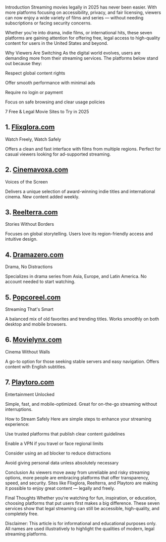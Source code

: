Introduction
Streaming movies legally in 2025 has never been easier. With more platforms focusing on accessibility, privacy, and fair licensing, viewers can now enjoy a wide variety of films and series — without needing subscriptions or facing security concerns.

Whether you're into drama, indie films, or international hits, these seven platforms are gaining attention for offering free, legal access to high-quality content for users in the United States and beyond.

Why Viewers Are Switching
As the digital world evolves, users are demanding more from their streaming services. The platforms below stand out because they:

Respect global content rights

Offer smooth performance with minimal ads

Require no login or payment

Focus on safe browsing and clear usage policies

7 Free & Legal Movie Sites to Try in 2025

## 1. [Flixglora.com](https://123watchnow.com/)

Watch Freely, Watch Safely

Offers a clean and fast interface with films from multiple regions. Perfect for casual viewers looking for ad-supported streaming.

## 2. [Cinemavoxa.com](https://123watchnow.com/)

Voices of the Screen

Delivers a unique selection of award-winning indie titles and international cinema. New content added weekly.

## 3. [Reelterra.com](https://123watchnow.com/)

Stories Without Borders

Focuses on global storytelling. Users love its region-friendly access and intuitive design.

## 4. [Dramazero.com](https://123watchnow.com/)

Drama, No Distractions

Specializes in drama series from Asia, Europe, and Latin America. No account needed to start watching.

## 5. [Popcoreel.com](https://123watchnow.com/)

Streaming That's Smart

A balanced mix of old favorites and trending titles. Works smoothly on both desktop and mobile browsers.

## 6. [Movielynx.com](https://123watchnow.com/)

Cinema Without Walls

A go-to option for those seeking stable servers and easy navigation. Offers content with English subtitles.

## 7. [Playtoro.com](https://123watchnow.com/)

Entertainment Unlocked

Simple, fast, and mobile-optimized. Great for on-the-go streaming without interruptions.

How to Stream Safely
Here are simple steps to enhance your streaming experience:


Use trusted platforms that publish clear content guidelines

Enable a VPN if you travel or face regional limits

Consider using an ad blocker to reduce distractions

Avoid giving personal data unless absolutely necessary

Conclusion
As viewers move away from unreliable and risky streaming options, more people are embracing platforms that offer transparency, speed, and security. Sites like Flixglora, Reelterra, and Playtoro are making it possible to enjoy great content — legally and freely.

Final Thoughts
Whether you're watching for fun, inspiration, or education, choosing platforms that put users first makes a big difference. These seven services show that legal streaming can still be accessible, high-quality, and completely free.

Disclaimer: This article is for informational and educational purposes only. All names are used illustratively to highlight the qualities of modern, legal streaming platforms.

